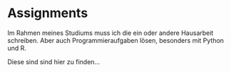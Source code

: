 # Assignments
Im Rahmen meines Studiums muss ich die ein oder andere Hausarbeit schreiben. 
Aber auch Programmieraufgaben lösen, besonders mit Python und R. 

Diese sind sind hier zu finden...
